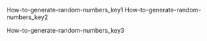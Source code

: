 How-to-generate-random-numbers_key1
How-to-generate-random-numbers_key2


How-to-generate-random-numbers_key3
